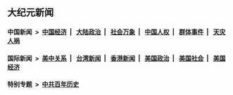 ## 大纪元新闻

#### 中国新闻 &nbsp;>&nbsp; [中国经济](indexes/ncid283/README.md?10270045) &nbsp;| &nbsp; [大陆政治](indexes/ncid277/README.md?10270045) &nbsp;| &nbsp; [社会万象](indexes/ncid282/README.md?10270045) &nbsp;| &nbsp; [中国人权](indexes/ncid278/README.md?10270045) &nbsp;| &nbsp; [群体事件](indexes/ncid279/README.md?10270045) &nbsp;| &nbsp; [天灾人祸](indexes/ncid280/README.md?10270045)

#### 国际新闻 &nbsp;>&nbsp; [美中关系](indexes/nf1412576/README.md?10270045) &nbsp;| &nbsp; [台湾新闻](indexes/ncid1349361/README.md?10270045) &nbsp;| &nbsp; [香港新闻](indexes/ncid1349362/README.md?10270045) &nbsp;| &nbsp; [美国政治](indexes/ncid1078159/README.md?10270045) &nbsp;| &nbsp; [美国社会](indexes/ncid1078160/README.md?10270045) &nbsp;| &nbsp; [美国经济](indexes/ncid1078158/README.md?10270045)

#### 特别专题 &nbsp;>&nbsp; [中共百年历史](https://github.com/epoch-news/epoch-special/blob/master/README.md?10270045)  
